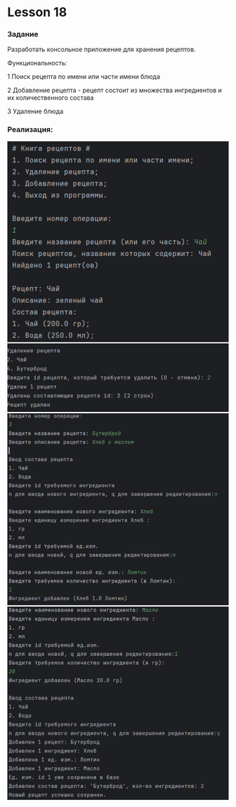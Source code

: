 # Lesson 18 #
### Задание ###
Разработать консольное приложение для хранения рецептов.

Функциональность:

1 Поиск рецепта по имени или части имени блюда

2 Добавление рецепта - рецепт состоит из множества ингредиентов и их
количественного состава

3 Удаление блюда

### Реализация: ###

![img.png](img.png)
![img_1.png](img_1.png)
![img_2.png](img_2.png)
![img_3.png](img_3.png)
 
